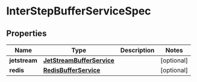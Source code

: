 

# InterStepBufferServiceSpec


## Properties

| Name | Type | Description | Notes |
|------------ | ------------- | ------------- | -------------|
|**jetstream** | [**JetStreamBufferService**](JetStreamBufferService.md) |  |  [optional] |
|**redis** | [**RedisBufferService**](RedisBufferService.md) |  |  [optional] |



